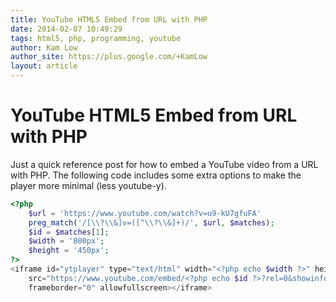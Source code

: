 ```yaml
---
title: YouTube HTML5 Embed from URL with PHP
date: 2014-02-07 10:49:29
tags: html5, php, programming, youtube
author: Kam Low
author_site: https://plus.google.com/+KamLow
layout: article
---
```

# YouTube HTML5 Embed from URL with PHP

Just a quick reference post for how to embed a YouTube video from a URL with PHP.
The following code includes some extra options to make the player more minimal (less youtube-y).

~~~ php
<?php
    $url = 'https://www.youtube.com/watch?v=u9-kU7gfuFA'
    preg_match('/[\\?\\&]v=([^\\?\\&]+)/', $url, $matches);
    $id = $matches[1];
    $width = '800px';
    $height = '450px';
?>
<iframe id="ytplayer" type="text/html" width="<?php echo $width ?>" height="<?php echo $height ?>"
    src="https://www.youtube.com/embed/<?php echo $id ?>?rel=0&showinfo=0&color=white&iv_load_policy=3"
    frameborder="0" allowfullscreen></iframe> 
~~~ 